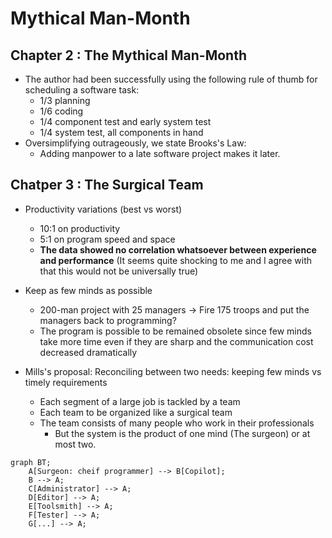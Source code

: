 # Mythical Man-Month
## Chapter 2 : The Mythical Man-Month
- The author had been successfully using the following rule of thumb for scheduling a software task:
  - 1/3 planning
  - 1/6 coding
  - 1/4 component test and early system test
  - 1/4 system test, all components in hand
- Oversimplifying outrageously, we state Brooks's Law:
  - Adding manpower to a late software project makes it later.

## Chatper 3 : The Surgical Team
- Productivity variations (best vs worst)
  - 10:1 on productivity
  - 5:1 on program speed and space
  - **The data showed no correlation whatsoever between experience and performance** (It seems quite shocking to me and I agree with that this would not be universally true)

- Keep as few minds as possible
  - 200-man project with 25 managers $\rightarrow$ Fire 175 troops and put the managers back to programming?
  - The program is possible to be remained obsolete since few minds take more time even if they are sharp and the communication cost decreased dramatically

- Mills's proposal: Reconciling between two needs: keeping few minds vs timely requirements
  - Each segment of a large job is tackled by a team
  - Each team to be organized like a surgical team
  - The team consists of many people who work in their professionals
    - But the system is the product of one mind (The surgeon) or at most two.

```mermaid
graph BT;
    A[Surgeon: cheif programmer] --> B[Copilot];
    B --> A;
    C[Administrator] --> A;
    D[Editor] --> A;
    E[Toolsmith] --> A;
    F[Tester] --> A;
    G[...] --> A;
```
